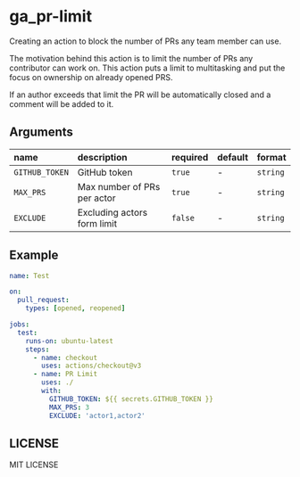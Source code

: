 # ga_pr-limit
Creating an action to block the number of PRs any team member can use.

The motivation behind this action is to limit the number of PRs any contributor can work on. This action puts a limit to multitasking and put the focus on ownership on already opened PRS.

If an author exceeds that limit the PR will be automatically closed and a comment will be added to it.

## Arguments

| name    | description                              | required | default         | format            |
|:--------|:-----------------------------------------|:---------|:----------------|:------------------|
| `GITHUB_TOKEN` | GitHub token                         | `true`   | -             | `string`   |
| `MAX_PRS` | Max number of PRs per actor               | `true`   | -             | `string`   |
| `EXCLUDE` | Excluding actors form limit       | `false`  | -             | `string`   |

## Example

```yaml
name: Test

on:
  pull_request:
    types: [opened, reopened]

jobs:
  test:
    runs-on: ubuntu-latest
    steps:
      - name: checkout
        uses: actions/checkout@v3
      - name: PR Limit
        uses: ./
        with:
          GITHUB_TOKEN: ${{ secrets.GITHUB_TOKEN }}
          MAX_PRS: 3
          EXCLUDE: 'actor1,actor2'
```
## LICENSE

MIT LICENSE